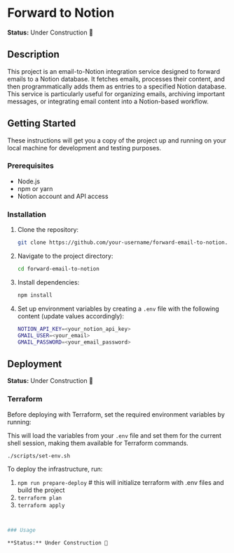 # Forward to Notion

**Status:** Under Construction 🚧

## Description

This project is an email-to-Notion integration service designed to forward emails to a Notion database. It fetches emails, processes their content, and then programmatically adds them as entries to a specified Notion database. This service is particularly useful for organizing emails, archiving important messages, or integrating email content into a Notion-based workflow.

## Getting Started

These instructions will get you a copy of the project up and running on your local machine for development and testing purposes.

### Prerequisites

- Node.js
- npm or yarn
- Notion account and API access

### Installation

1. Clone the repository:

   ```bash
   git clone https://github.com/your-username/forward-email-to-notion.git
   ```

2. Navigate to the project directory:

   ```bash
   cd forward-email-to-notion
   ```

3. Install dependencies:

   ```bash
   npm install
   ```

4. Set up environment variables by creating a `.env` file with the following content (update values accordingly):

   ```bash
   NOTION_API_KEY=<your_notion_api_key>
   GMAIL_USER=<your_email>
   GMAIL_PASSWORD=<your_email_password>
   ```

## Deployment

**Status:** Under Construction 🚧

### Terraform

Before deploying with Terraform, set the required environment variables by running:

This will load the variables from your `.env` file and set them for the current shell session, making them available for Terraform commands.

```bash
./scripts/set-env.sh
```

To deploy the infrastructure, run:

1. `npm run prepare-deploy` # this will initialize terraform with .env files and build the project
1. `terraform plan`
1. `terraform apply`

```bash


### Usage

**Status:** Under Construction 🚧
```
